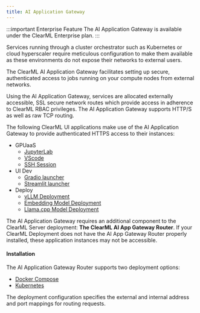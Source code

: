 ```yaml
---
title: AI Application Gateway
---
```


:::important Enterprise Feature
The AI Application Gateway is available under the ClearML Enterprise plan.
:::

Services running through a cluster orchestrator such as Kubernetes or cloud hyperscaler require meticulous configuration 
to make them available as these environments do not expose their networks to external users.

The ClearML AI Application Gateway facilitates setting up secure, authenticated access to jobs running on your compute 
nodes from external networks.

Using the AI Application Gateway, services are allocated externally accessible, SSL secure network routes which provide 
access in adherence to ClearML RBAC privileges. The AI Application Gateway supports HTTP/S as well as raw TCP routing.

The following ClearML UI applications make use of the AI Application Gateway to provide authenticated HTTPS access to 
their instances: 

* GPUaaS   
  * [JupyterLab](../../webapp/applications/apps_jupyter_lab.md)  
  * [VScode](../../webapp/applications/apps_vscode.md)  
  * [SSH Session](../../webapp/applications/apps_ssh_session.md)   
* UI Dev  
  * [Gradio launcher](../../webapp/applications/apps_gradio.md)  
  * [Streamlit launcher](../../webapp/applications/apps_streamlit.md)   
* Deploy  
  * [vLLM Deployment](../../webapp/applications/apps_model_deployment.md)  
  * [Embedding Model Deployment](../../webapp/applications/apps_embed_model_deployment.md)  
  * [Llama.cpp Model Deployment](../../webapp/applications/apps_llama_deployment.md)

The AI Application Gateway requires an additional component to the ClearML Server deployment: **The ClearML AI App Gateway Router**.
If your ClearML Deployment does not have the AI App Gateway Router properly installed, these application instances may not be accessible. 

#### Installation 

The AI Application Gateway Router supports two deployment options:

* [Docker Compose](appgw_install_compose.md)  
* [Kubernetes](appgw_install_k8s.md)

The deployment configuration specifies the external and internal address and port mappings for routing requests.

